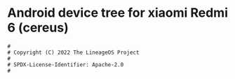 # Android device tree for xiaomi Redmi 6 (cereus)

```
#
# Copyright (C) 2022 The LineageOS Project
#
# SPDX-License-Identifier: Apache-2.0
#
```
